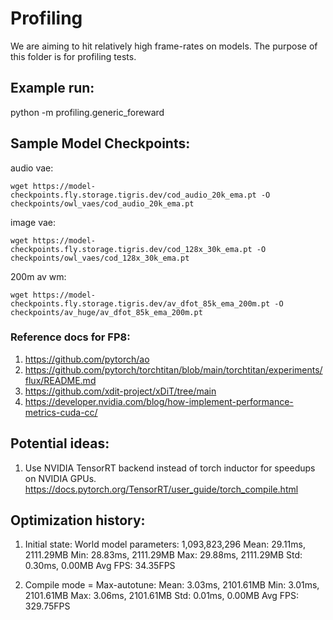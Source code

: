 # Profiling

We are aiming to hit relatively high frame-rates on models. The purpose of this folder is for profiling tests.

## Example run:
python -m profiling.generic_foreward

## Sample Model Checkpoints:
audio vae:
```
wget https://model-checkpoints.fly.storage.tigris.dev/cod_audio_20k_ema.pt -O checkpoints/owl_vaes/cod_audio_20k_ema.pt
```
image vae:
```
wget https://model-checkpoints.fly.storage.tigris.dev/cod_128x_30k_ema.pt -O checkpoints/owl_vaes/cod_128x_30k_ema.pt
```
200m av wm:
```
wget https://model-checkpoints.fly.storage.tigris.dev/av_dfot_85k_ema_200m.pt -O checkpoints/av_huge/av_dfot_85k_ema_200m.pt
```

### Reference docs for FP8:
1. https://github.com/pytorch/ao
2. https://github.com/pytorch/torchtitan/blob/main/torchtitan/experiments/flux/README.md
3. https://github.com/xdit-project/xDiT/tree/main
5. https://developer.nvidia.com/blog/how-implement-performance-metrics-cuda-cc/

## Potential ideas:
1. Use NVIDIA TensorRT backend instead of torch inductor for speedups on NVIDIA GPUs.
https://docs.pytorch.org/TensorRT/user_guide/torch_compile.html

## Optimization history:
1. Initial state:
World model parameters: 1,093,823,296
Mean: 29.11ms, 2111.29MB
Min: 28.83ms, 2111.29MB
Max: 29.88ms, 2111.29MB
Std: 0.30ms, 0.00MB
Avg FPS: 34.35FPS

2. Compile mode = Max-autotune:
Mean: 3.03ms, 2101.61MB
Min: 3.01ms, 2101.61MB
Max: 3.06ms, 2101.61MB
Std: 0.01ms, 0.00MB
Avg FPS: 329.75FPS